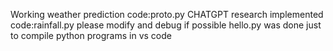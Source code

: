 Working weather prediction code:proto.py
CHATGPT research implemented code:rainfall.py
    please modify and debug if possible
hello.py was done just to compile python programs in vs code



